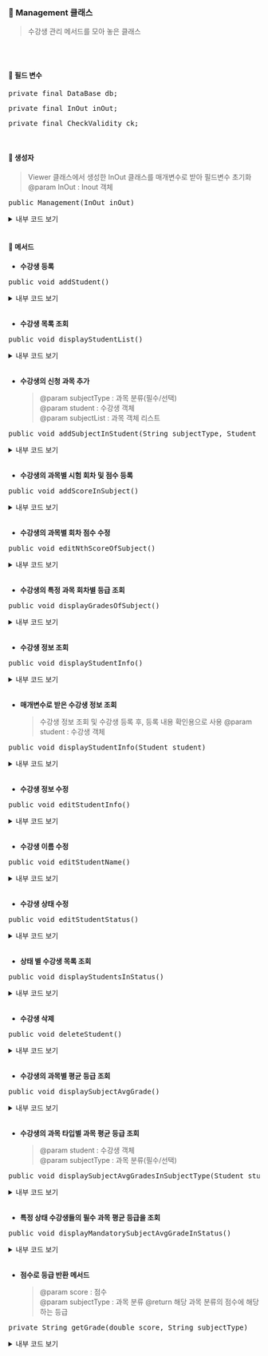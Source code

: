 ### 🔖 Management 클래스
> 수강생 관리 메서드를 모아 놓은 클래스

<br><br>

#### 💫 필드 변수
<pre lang="java">private final DataBase db;</pre>
<pre lang="java">private final InOut inOut;</pre>
<pre lang="java">private final CheckValidity ck;</pre>

<br>

#### 💫 생성자
> Viewer 클래스에서 생성한 InOut 클래스를 매개변수로 받아 필드변수 초기화
> @param InOut : Inout 객체
<pre lang="java">public Management(InOut inOut)</pre>
<details>
   <summary>내부 코드 보기</summary>

```java
 {
     this.inOut = inOut;
     this.db = this.inOut.getDataBase();
     this.ck = this.inOut.getCheckValidity();
 }
```
</details>

<br>

#### 💫 메서드
- **수강생 등록**
  
<pre lang="java">public void addStudent()</pre>
<details>
   <summary>내부 코드 보기</summary>

```java
 {
     System.out.println("\n==================================");
     System.out.println("수강생 등록 실행 중...\n");
     // 수강생 이름 입력
     String studentName = this.inOut.inStudentName();
     // 수강생 객체 생성
     Student student = new Student(this.db.sequence(DataBase.INDEX_TYPE_STUDENT), studentName); // 수강생 인스턴스 생성 예시 코드

     List<Subject> subjectList = this.db.getSubjectListByType(DataBase.SUBJECT_TYPE_MANDATORY);  // 필수 과목 리스트
     // 필수 과목 수강 신청
     this.addSubjectInStudent(DataBase.SUBJECT_TYPE_MANDATORY, student, subjectList);

     subjectList = this.db.getSubjectListByType(DataBase.SUBJECT_TYPE_CHOICE);  // 선택 과목 리스트
     // 선택 과목 수강 신청
     this.addSubjectInStudent(DataBase.SUBJECT_TYPE_CHOICE, student, subjectList);

     // 상태 입력
     System.out.println("\n----------------------------------");
     System.out.println("수강생 상태 등록 중...\n");
     Status status;

     try {
         status = this.inOut.inStatus();
     } catch (ExitThisPage e) {
         System.out.println(e.getMessage());
         return;
     }

     student.setStatus(status);
     status.addStudent(student);

     // 수강생 등록 확인
     System.out.println("새로운 수강생이 등록되었습니다.");
     this.displayStudentInfo(student);

     // 저장소에 저장
     this.db.addStudent(student);
 }
```
</details>

<br>

- **수강생 목록 조회**
<pre lang="java">public void displayStudentList()</pre>
<details>
   <summary>내부 코드 보기</summary>

```java
 {
     System.out.println("\n==================================");
     System.out.println("수강생 목록 조회 실행 중...\n");
     try {
         List<Student> studentStore = this.db.getStudentStore();

         this.ck.notEmptyStudentStore(studentStore);

         for (Student student : studentStore) {
             String studentId = student.getStudentId();
             String studentName = student.getStudentName();
             System.out.printf("%s. %s\n", studentId, studentName);
         }
         System.out.printf("\n[ 총 %d명의 수강생이 조회되었습니다. ]\n", studentStore.size());
     } catch (NotExistException e) {
         System.out.println(e.getMessage());
         System.out.println(e.getHint());
     }

 }
```
</details>

<br>

- **수강생의 신청 과목 추가**
  > @param subjectType : 과목 분류(필수/선택)  
  > @param student : 수강생 객체  
  > @param subjectList : 과목 객체 리스트
  
<pre lang="java">public void addSubjectInStudent(String subjectType, Student student, List<Subject> subjectList)</pre>
<details>
   <summary>내부 코드 보기</summary>

```java
 {
     boolean flag = true;  // 과목 선택을 더 할 지 여부를 담을 boolean 변수
     int minJoin = 0;
     int totalCnt = 0;

     switch (subjectType) {
         case DataBase.SUBJECT_TYPE_MANDATORY :
             minJoin = this.db.getSujectMinMandatory();
             totalCnt = this.db.getSubjectCntMandatory();
             break;
         case DataBase.SUBJECT_TYPE_CHOICE :
             minJoin = this.db.getSubjectMinChoice();
             totalCnt = this.db.getSubjectCntChoice();
             break;
         default :
     }

     while (flag) {
         System.out.println("\n----------------------------------");
         System.out.printf("수강 %s 과목 등록 중...\n", subjectType);
         List<Subject> joinedSubject = student.getSubjectList(subjectType);
         Subject subject = this.inOut.inSubjectId(subjectType, subjectList, joinedSubject);

         try {
             student.addSubject(subject);
         } catch (BadInputException e) {
             System.out.println(e.getMessage());
             continue;
         }

         try {
             // 필수(or 선택) 과목 추가 신청 여부 결정하는 코드
             this.ck.satisfySubjectCnt(student, subjectType, minJoin, totalCnt);

             String more = this.inOut.enterType(this.inOut.concatStrings("\n", subjectType, " 과목 수강 신청을 더 하시겠습니까? (더 수강 신청 more 입력)"));
             flag = more.equals("more");
         } catch (AddSubjectException e) {
             System.out.println(e.getMessage());
             System.out.println(e.getHint());
             flag = e.getFlag();
         }
     }
 }
```
</details>

<br>

- **수강생의 과목별 시험 회차 및 점수 등록**
<pre lang="java">public void addScoreInSubject()</pre>
<details>
   <summary>내부 코드 보기</summary>

```java
 {
     System.out.println("\n==================================");
     System.out.println("수강생의 과목별 시험 회차 및 점수 등록 실행 중...\n");

     // 수강생 고유 번호 입력
     Student student = this.inOut.inStudentId();
     String studentId = student.getStudentId();

     while (true) {
         // 과목 분류 선택
         String subjectType = this.inOut.inSubjectType(1);

         // 과목 선택
         Subject subject = this.inOut.inSubjectId(student, subjectType);
         subjectType = subject.getSubjectType();
         String subjectId = subject.getSubjectId();
         String subjectName = subject.getSubjectName();

         // 회차 유효성 검사
         int round = student.getLastRound(subjectId) + 1;

         try {
             this.ck.roundUnder10(round);
         } catch (BadInputException e) {
             System.out.println(e.getMessage());
             System.out.println(e.getHint());
             System.out.println("\n현재 페이지를 종료하고 이전 페이지로 돌아갑니다.");
             return;
         }

         // 점수 등록
         int testScore = this.inOut.inTestScore(subjectName, round);

         // 등급 계산
         String grade = this.getGrade(testScore, subjectType);

         // Score 객체 생성
         Score score = new Score(this.db.sequence(DataBase.INDEX_TYPE_SCORE), studentId, subjectName, round, testScore, grade);

         // 점수 재확인
         System.out.println("\n----------------------------------");
            System.out.printf("%s. %s\n - 과목 : %s\n - 회차 : %d회차\n - 점수 : %d점\n - 랭크 : %s\n", 
                    score.getStudentId(), 
                    student.getStudentName(), 
                    score.getSubjectName(), 
                    score.getRound(), 
                    score.getTestScore(), 
                    score.getGrade()
            );
         System.out.println("\n가 등록되었습니다.");

         // 점수 저장
         student.addScore(subjectId, score);
         this.db.addScore(score);

         try {
             this.inOut.inExit("현재 수강생의 과목별 시험 회차 및 점수 등록");
         } catch (ExitThisPage e) {
             System.out.println(e.getMessage());
             return;
         }
     }
 }
```
</details>

<br>

- **수강생의 과목별 회차 점수 수정**
<pre lang="java">public void editNthScoreOfSubject()</pre>
<details>
   <summary>내부 코드 보기</summary>

```java
 {
     // 수강생 고유 번호 입력
     Student student = this.inOut.inStudentId();

     while (true) {
         // 과목 분류 선택
         String subjectType = this.inOut.inSubjectType(1);
         // 과목 선택
         Subject subject = this.inOut.inSubjectId(student, subjectType);
         subjectType = subject.getSubjectType();
         String subjectId = subject.getSubjectId();
         int round = 0;

         try {
                round = this.inOut.inRound(student, subjectId);
            } catch (NotExistException e) {
                System.out.println(e.getMessage());
                System.out.println(e.getHint());
                return;
            }

         System.out.println("해당 회차의 점수를 가져오는 중...\n");
         Score score = student.getScore(subjectId, round);
         int newScore = this.inOut.inTestScore(score);

         if (newScore == -1) {
             return;
         }

         String newGrade = this.getGrade(newScore, subjectType);       // 위에서 받은 과목 타입이랑 새로운 점수를 넣어서 새로운 등급을 받는다
         score.setScore(newScore, newGrade);                     // 새로운 점수 수정

         System.out.printf("%s. %s 수강생의 %s 과목 %d 회차의 점수가 %d, 등급이 %s로 수정되었습니다.\n",
                 score.getStudentId(),
                 student.getStudentName(),
                 score.getSubjectName(),
                 score.getRound(),
                 score.getTestScore(),
                 score.getGrade()
         );

         try {
             this.inOut.inExit("현재 수강생의 과목별 회차 점수 수정");
         } catch (ExitThisPage e) {
             System.out.println(e.getMessage());
             return;
         }
     }
 }
```
</details>

<br>

- **수강생의 특정 과목 회차별 등급 조회**
<pre lang="java">public void displayGradesOfSubject()</pre>
<details>
   <summary>내부 코드 보기</summary>

```java
 {
     System.out.println("\n==================================");
     System.out.println("수강생의 특정 과목 회차별 등급 조회 실행 중...\n");
     // 수강생 고유 번호 입력
     Student student = this.inOut.inStudentId();

     // 과목 분류 선택
     String subjectType = this.inOut.inSubjectType(1);

     // 과목 선택
     Subject subject = this.inOut.inSubjectId(student, subjectType);
     String subjectId = subject.getSubjectId();

     // 점수 리스트 가져오기
     List<Score> scoreList = null;

     try {
         scoreList = student.getScoreList(subjectId);
     } catch (NotExistException e) {
         System.out.println(e.getMessage());
         return;
     }

     System.out.println("\n----------------------------------");
     System.out.println("회차별 등급을 조회중...\n");
     System.out.printf("%s. %s 수강생의 %s 과목 회차별 등급\n", student.getStudentId(), student.getStudentName(), subject.getSubjectName());
     System.out.println("----------------------------------------------------------------------------------------");
     System.out.println("| 회차 |  1  |  2  |  3  |  4  |  5  |  6  |  7  |  8  |  9  |  10  |");
     System.out.print("| 등급 |");

     for (int i = 0; i < 10; i++) {
         if (i >= scoreList.size()) {
             System.out.printf("%s  -  |", (i == 9) ? " " : "");
             continue;
         }
         Score score = scoreList.get(i);
         String grade = score.getGrade();

         System.out.printf("  %s  |", grade);
     }
     System.out.println("\n----------------------------------------------------------------------------------------");
 }
```
</details>

<br>

- **수강생 정보 조회**
<pre lang="java">public void displayStudentInfo()</pre>
<details>
   <summary>내부 코드 보기</summary>

```java
 {
     System.out.println("\n==================================");
     System.out.println("수강생 정보 조회 실행 중...\n");
     // 수강생 고유 번호 입력
     Student student = this.inOut.inStudentId();
     this.displayStudentInfo(student);
 }
```
</details>

<br>

- **매개변수로 받은 수강생 정보 조회**
  > 수강생 정보 조회 및 수강생 등록 후, 등록 내용 확인용으로 사용
  > @param student : 수강생 객체
  
<pre lang="java">public void displayStudentInfo(Student student)</pre>
<details>
   <summary>내부 코드 보기</summary>

```java
 {
     System.out.println("----------------------------------");
     System.out.printf("\n고유 번호 : %s\n이름: %s\n상태: %s\n수강 과목:\n",
             student.getStudentId(),
             student.getStudentName(),
             student.getStatus()
     );

     List<Subject> subjectList = student.getAllSubjects();

     for (Subject subject : subjectList) {
         System.out.printf("- %s\n", subject.getSubjectName());
         try {
             List<Score> scoreList = student.getScoreList(subject.getSubjectId());
             System.out.println("  [회차별 점수(등급)] ");
             System.out.print("  ");
             for (Score score : scoreList) {
                 System.out.printf(" %d회차 : %d(%s) /", score.getRound(), score.getTestScore(), score.getGrade());
             }
             System.out.println();
         } catch (NotExistException ignore) {}

     }
 }
```
</details>

<br>

- **수강생 정보 수정**
<pre lang="java">public void editStudentInfo()</pre>
<details>
   <summary>내부 코드 보기</summary>

```java
 {
     boolean flag = true;
     while (flag) {
         System.out.println("\n==================================");
         System.out.println("수강생 정보 수정 실행 중...\n");
         System.out.println("1. 이름");
         System.out.println("2. 상태");
         System.out.println("3. 이전 페이지로 돌아가기");
         int input = this.inOut.enterType("\n실행할 항목을 선택해 주십시오.", 1, 3, 0);

         switch (input) {
             case 1 :
                 this.editStudentName();
                 break;
             case 2 :
                 this.editStudentStatus();
                 break;
             case 3 :
                 flag = false;
                 break;
             default :
                 System.out.println("잘못된 값을 입력하셨습니다. \n이전 페이지로 돌아갑니다.");
                 flag = false;
         }
     }
 }
```
</details>

<br>

- **수강생 이름 수정**
<pre lang="java">public void editStudentName()</pre>
<details>
   <summary>내부 코드 보기</summary>

```java
 {
     // 수강생 고유 번호 입력
     Student student = this.inOut.inStudentId();
     String preName = student.getStudentName();  // 기존 이름

     // 수정할 이름 입력
     String newName = this.inOut.inStudentName(preName);

     if (newName.equals("ex1t")) {
         return;
     }
     student.setStudentName(newName);
     System.out.printf("%s. %s 수강생의 이름이 %s로 변경되었습니다.\n", student.getStudentId(), preName, student.getStudentName());
 }
```
</details>

<br>

- **수강생 상태 수정**
<pre lang="java">public void editStudentStatus()</pre>
<details>
   <summary>내부 코드 보기</summary>

```java
 {
     // 수강생 고유 번호 입력
     Student student = this.inOut.inStudentId();
     Status preStatus = student.getStatus();  // 기존 상태

     Status newStatus;

     try {
         newStatus = this.inOut.inStatus(preStatus);
     } catch (ExitThisPage e) {
         System.out.println(e.getMessage());
         return;
     }

     preStatus.removeStudent(student);
     newStatus.addStudent(student);
     student.setStatus(newStatus);
     System.out.printf("%s. %s 수강생의 상태가 %s로 변경되었습니다.\n", student.getStudentId(), student.getStudentName(), student.getStatus().toString());
 }
```
</details>

<br>

- **상태 별 수강생 목록 조회**
<pre lang="java">public void displayStudentsInStatus()</pre>
<details>
   <summary>내부 코드 보기</summary>

```java
 {
     System.out.println("\n==================================");
     System.out.println("상태별 수강생 목록 조회 실행 중...\n");

     // 조회할 상태 입력
     Status status;

     try {
         status = this.inOut.inStatus();
     } catch (ExitThisPage e) {
         System.out.println(e.getMessage());
         return;
     }

     System.out.println("\n----------------------------------");
     System.out.printf("상태가 %s인 수강생 목록 가져오는 중...\n", status);
     List<Student> studentList = status.getStudentList();
     System.out.printf("\n상태가 %s인 수강생 목록:\n", status);

     try {
         if (studentList.isEmpty()) {
             throw new NotExistException("등록된 수강생");
         }

         for (Student student : studentList) {
             System.out.printf("%s. %s\n", student.getStudentId(), student.getStudentName());
         }

         System.out.printf("[ 총 %s명의 수강생이 조회되었습니다. ] \n", studentList.size());
     } catch (NotExistException e) {
         System.out.println(e.getMessage());
         System.out.println(e.getHint());
     }
 }
```
</details>

<br>

- **수강생 삭제**
<pre lang="java">public void deleteStudent()</pre>
<details>
   <summary>내부 코드 보기</summary>

```java
 {
     System.out.println("\n==================================");
     System.out.println("수강생 삭제 실행 중...\n");

     // 수강생 고유 번호 입력
     Student student = this.inOut.inRemoveStudentId();
     String studentId = student.getStudentId();
     String studentName = student.getStudentName();

     String remove = this.inOut.enterType(String.format("\n[%s. %s] 수강생을 정말 삭제하시겠습니까? (삭제 : remove 입력)", studentId, studentName));

     if (remove.equals("remove")) {
         // 점수 객체 삭제
         List<Subject> subjectList = student.getAllSubjects();
         for (Subject subject : subjectList) {
             try {
                 List<Score> scoreList = student.getScoreList(subject.getSubjectId());
                 for (Score score : scoreList) {
                     this.db.removeScore(score);
                 }
             } catch (NotExistException ignore) {}
         }

         // Status의 리스트에서 수강생 객체 삭제
         Status status = student.getStatus();
         status.removeStudent(student);

         // 수강생 삭제
         this.db.removeStudent(student);
     }
 }
```
</details>

<br>

- **수강생의 과목별 평균 등급 조회**
<pre lang="java">public void displaySubjectAvgGrade()</pre>
<details>
   <summary>내부 코드 보기</summary>

```java
 {
     System.out.println("\n==================================");
     System.out.println("수강생의 과목별 평균 등급을 조회 실행 중...\n");

     // 수강생 고유 번호 입력
     Student student = this.inOut.inStudentId();
     System.out.printf("\n%s. %s의 과목별 평균 등급 조회 결과\n\n", student.getStudentId(), student.getStudentName());

     this.displaySubjectAvgGradesInSubjectType(student, DataBase.SUBJECT_TYPE_MANDATORY);
     this.displaySubjectAvgGradesInSubjectType(student, DataBase.SUBJECT_TYPE_CHOICE);
 }
```
</details>

<br>

- **수강생의 과목 타입별 과목 평균 등급 조회**
  > @param student : 수강생 객체  
  > @param subjectType : 과목 분류(필수/선택)
  
<pre lang="java">public void displaySubjectAvgGradesInSubjectType(Student student, String subjectType)</pre>
<details>
   <summary>내부 코드 보기</summary>

```java
 {
     System.out.printf("[%s 과목의 과목별 평균 등급]\n", subjectType);

     List<Subject> subjectList = student.getSubjectList(subjectType);
     for (Subject subject : subjectList) {
         double subjectTotal = 0;

         try{
             List<Score> scoreList = student.getScoreList(subject.getSubjectId());

             for (Score score : scoreList) {
                 subjectTotal += score.getTestScore();
             }

             double subjectAvg = subjectTotal / scoreList.size();
             String subejectAvgGrade = this.getGrade(subjectAvg, subjectType);
             System.out.printf("- %s : %s 등급\n", subject.getSubjectName(), subejectAvgGrade);
         } catch (NotExistException ignore) {}
     }
 }
```
</details>

<br>

- **특정 상태 수강생들의 필수 과목 평균 등급을 조회**
<pre lang="java">public void displayMandatorySubjectAvgGradeInStatus()</pre>
<details>
   <summary>내부 코드 보기</summary>

```java
 {
     System.out.println("\n==================================");
     System.out.println("특정 상태 수강생들의 필수 과목 평균 등급을 조회 중...\n");
     // 상태 입력
     Status status;

     try {
         status = this.inOut.inStatus();
     } catch (ExitThisPage e) {
         System.out.println(e.getMessage());
         return;
     }

     List <Student> studentList = status.getStudentList();

     try {
         this.ck.notEmptyStudentList(studentList);
     } catch (NotExistException e) {
         System.out.println(e.getMessage());
         System.out.println(e.getHint());
         return;
     }

     System.out.println("\n----------------------------------");
     System.out.printf("[ 상태 : %s ] 수강생들의 필수 과목 평균 등급 조회 결과\n", status);
     
     for (Student student : studentList) {
         String studentId = student.getStudentId();
         String studentName = student.getStudentName();
         List<Subject> mandatorySubjects = student.getSubjectList(DataBase.SUBJECT_TYPE_MANDATORY);

         int totalScore = 0;
         int count = 0;

         for (Subject subject : mandatorySubjects) {
             try {
                 List<Score> scoreList = student.getScoreList(subject.getSubjectId());

                 for (Score score : scoreList) {
                     totalScore += score.getTestScore(); // 점수 합산
                     count++;
                 }

             } catch (NotExistException ignore) {}
         }

         if (count == 0) {
             System.out.printf("%s. %s [ - ]\n", studentId, studentName);
         } else {
             // 평균 점수 계산
             double avgScore = (double) totalScore / count;
             // 평균 점수를 기반으로 등급 계산
             String avgGrade = this.getGrade(avgScore, DataBase.SUBJECT_TYPE_MANDATORY);
             System.out.printf("%s. %s [ %s등급 ]\n", studentId, studentName, avgGrade);
         }
     }
     System.out.printf("\n[ 총 %d명의 수강생이 조회되었습니다. ]\n", studentList.size());
     System.out.println("(필수 과목 점수가 등록되어 있지 않은 수강생의 등급은 [ - ]로 표시됩니다.)");
 }
```
</details>

<br>

- **점수로 등급 반환 메서드**
  > @param score : 점수  
  > @param subjectType : 과목 분류
  > @return 해당 과목 분류의 점수에 해당하는 등급
  
<pre lang="java">private String getGrade(double score, String subjectType)</pre>
<details>
   <summary>내부 코드 보기</summary>

```java
{
     if (subjectType.equals(DataBase.SUBJECT_TYPE_MANDATORY)) {
         if (score >= 95) {
             return "A";
         } else if (score >= 90) {
             return "B";
         } else if (score >= 80) {
             return "C";
         } else if (score >= 70) {
             return "D";
         } else if (score >= 60) {
             return "F";
         }
     } else if (subjectType.equals(DataBase.SUBJECT_TYPE_CHOICE)) {
         if (score >= 90) {
             return "A";
         } else if (score >= 80) {
             return "B";
         } else if (score >= 70) {
             return "C";
         } else if (score >= 60) {
             return "D";
         } else if (score >= 50) {
             return "F";
         }
     }

     return "N";
 }
```
</details>
